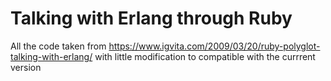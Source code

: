 # Talking with Erlang through Ruby
All the code taken from https://www.igvita.com/2009/03/20/ruby-polyglot-talking-with-erlang/ with little modification to compatible with the currrent version


